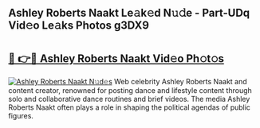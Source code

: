 ## Ashley Roberts Naakt Le𝚊k𝚎d N𝚞𝚍e - Part-UDq Vid𝚎o Le𝚊ks Photos g3DX9

# <h2><a href="http://fb3oa2e.evod.top/?m=Ashley+Roberts+Naakt">🔗 👉🔴 Ashley Roberts Naakt Vid𝚎o Ph𝚘t𝚘s</a></h2>

[![Ashley Roberts Naakt N𝚞d𝚎s](https://i.imgur.com/8V9OHl7.gif)](http://fb3oa2e.evod.top/?m=Ashley+Roberts+Naakt)
Web celebrity Ashley Roberts Naakt and content creator, renowned for posting dance and lifestyle content through solo and collaborative dance routines and brief videos. The media Ashley Roberts Naakt often plays a role in shaping the political agendas of public figures. 
